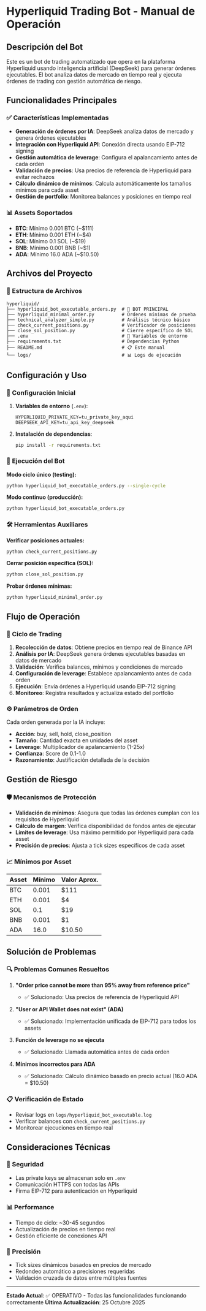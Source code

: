 # Hyperliquid Trading Bot - Manual de Operación

## Descripción del Bot

Este es un bot de trading automatizado que opera en la plataforma Hyperliquid usando inteligencia artificial (DeepSeek) para generar órdenes ejecutables. El bot analiza datos de mercado en tiempo real y ejecuta órdenes de trading con gestión automática de riesgo.

## Funcionalidades Principales

### ✅ Características Implementadas
- **Generación de órdenes por IA**: DeepSeek analiza datos de mercado y genera órdenes ejecutables
- **Integración con Hyperliquid API**: Conexión directa usando EIP-712 signing
- **Gestión automática de leverage**: Configura el apalancamiento antes de cada orden
- **Validación de precios**: Usa precios de referencia de Hyperliquid para evitar rechazos
- **Cálculo dinámico de mínimos**: Calcula automáticamente los tamaños mínimos para cada asset
- **Gestión de portfolio**: Monitorea balances y posiciones en tiempo real

### 📊 Assets Soportados
- **BTC**: Mínimo 0.001 BTC (~$111)
- **ETH**: Mínimo 0.001 ETH (~$4)
- **SOL**: Mínimo 0.1 SOL (~$19)
- **BNB**: Mínimo 0.001 BNB (~$1)
- **ADA**: Mínimo 16.0 ADA (~$10.50)

## Archivos del Proyecto

### 📁 Estructura de Archivos
```
hyperliquid/
├── hyperliquid_bot_executable_orders.py  # 🎯 BOT PRINCIPAL
├── hyperliquid_minimal_order.py          # Ordenes mínimas de prueba
├── technical_analyzer_simple.py          # Análisis técnico básico
├── check_current_positions.py            # Verificador de posiciones
├── close_sol_position.py                 # Cierre específico de SOL
├── .env                                  # 🔐 Variables de entorno
├── requirements.txt                      # Dependencias Python
├── README.md                             # 📋 Este manual
└── logs/                                 # 📊 Logs de ejecución
```

## Configuración y Uso

### 🔧 Configuración Inicial
1. **Variables de entorno** (`.env`):
   ```
   HYPERLIQUID_PRIVATE_KEY=tu_private_key_aqui
   DEEPSEEK_API_KEY=tu_api_key_deepseek
   ```

2. **Instalación de dependencias**:
   ```bash
   pip install -r requirements.txt
   ```

### 🚀 Ejecución del Bot

**Modo ciclo único (testing):**
```bash
python hyperliquid_bot_executable_orders.py --single-cycle
```

**Modo continuo (producción):**
```bash
python hyperliquid_bot_executable_orders.py
```

### 🛠️ Herramientas Auxiliares

**Verificar posiciones actuales:**
```bash
python check_current_positions.py
```

**Cerrar posición específica (SOL):**
```bash
python close_sol_position.py
```

**Probar órdenes mínimas:**
```bash
python hyperliquid_minimal_order.py
```

## Flujo de Operación

### 🔄 Ciclo de Trading
1. **Recolección de datos**: Obtiene precios en tiempo real de Binance API
2. **Análisis por IA**: DeepSeek genera órdenes ejecutables basadas en datos de mercado
3. **Validación**: Verifica balances, mínimos y condiciones de mercado
4. **Configuración de leverage**: Establece apalancamiento antes de cada orden
5. **Ejecución**: Envía órdenes a Hyperliquid usando EIP-712 signing
6. **Monitoreo**: Registra resultados y actualiza estado del portfolio

### ⚙️ Parámetros de Orden
Cada orden generada por la IA incluye:
- **Acción**: buy, sell, hold, close_position
- **Tamaño**: Cantidad exacta en unidades del asset
- **Leverage**: Multiplicador de apalancamiento (1-25x)
- **Confianza**: Score de 0.1-1.0
- **Razonamiento**: Justificación detallada de la decisión

## Gestión de Riesgo

### 🛡️ Mecanismos de Protección
- **Validación de mínimos**: Asegura que todas las órdenes cumplan con los requisitos de Hyperliquid
- **Cálculo de margen**: Verifica disponibilidad de fondos antes de ejecutar
- **Límites de leverage**: Usa máximo permitido por Hyperliquid para cada asset
- **Precisión de precios**: Ajusta a tick sizes específicos de cada asset

### 📈 Mínimos por Asset
| Asset | Mínimo | Valor Aprox. |
|-------|--------|--------------|
| BTC | 0.001 | $111 |
| ETH | 0.001 | $4 |
| SOL | 0.1 | $19 |
| BNB | 0.001 | $1 |
| ADA | 16.0 | $10.50 |

## Solución de Problemas

### 🔍 Problemas Comunes Resueltos

1. **"Order price cannot be more than 95% away from reference price"**
   - ✅ Solucionado: Usa precios de referencia de Hyperliquid API

2. **"User or API Wallet does not exist" (ADA)**
   - ✅ Solucionado: Implementación unificada de EIP-712 para todos los assets

3. **Función de leverage no se ejecuta**
   - ✅ Solucionado: Llamada automática antes de cada orden

4. **Mínimos incorrectos para ADA**
   - ✅ Solucionado: Cálculo dinámico basado en precio actual (16.0 ADA = $10.50)

### 📋 Verificación de Estado
- Revisar logs en `logs/hyperliquid_bot_executable.log`
- Verificar balances con `check_current_positions.py`
- Monitorear ejecuciones en tiempo real

## Consideraciones Técnicas

### 🔐 Seguridad
- Las private keys se almacenan solo en `.env`
- Comunicación HTTPS con todas las APIs
- Firma EIP-712 para autenticación en Hyperliquid

### 📊 Performance
- Tiempo de ciclo: ~30-45 segundos
- Actualización de precios en tiempo real
- Gestión eficiente de conexiones API

### 🎯 Precisión
- Tick sizes dinámicos basados en precios de mercado
- Redondeo automático a precisiones requeridas
- Validación cruzada de datos entre múltiples fuentes

---

**Estado Actual**: ✅ OPERATIVO - Todas las funcionalidades funcionando correctamente
**Última Actualización**: 25 Octubre 2025